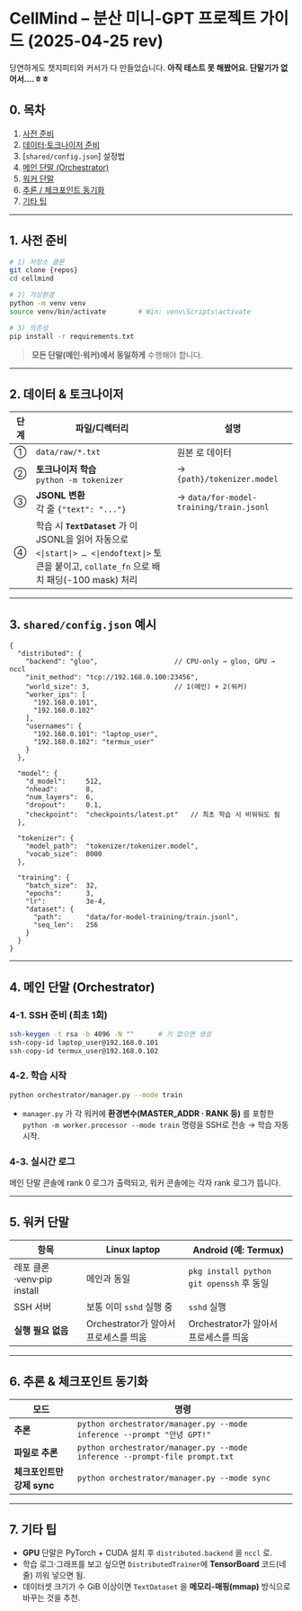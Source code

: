 # CellMind – **분산 미니-GPT** 프로젝트 가이드 (2025-04-25 rev)

당연하게도 챗지피티와 커서가 다 만들었습니다.
**아직 테스트 못 해봤어요. 단말기가 없어서....ㅎㅎ**

## 0. 목차
1. [사전 준비](#prereq)  
2. [데이터·토크나이저 준비](#data)  
3. [`shared/config.json`] 설정법  
4. [메인 단말 (Orchestrator)](#orch)  
5. [워커 단말](#worker)  
6. [추론 / 체크포인트 동기화](#infer-sync)  
7. [기타 팁](#tips)  

---

<a name="prereq"></a>
## 1. 사전 준비

```bash
# 1) 저장소 클론
git clone {repos}
cd cellmind

# 2) 가상환경
python -m venv venv
source venv/bin/activate        # Win: venv\Scripts\activate

# 3) 의존성
pip install -r requirements.txt
```

> **모든 단말(메인·워커)에서 동일하게** 수행해야 합니다.

---

<a name="data"></a>
## 2. 데이터 & 토크나이저

| 단계 | 파일/디렉터리                                                                                                                | 설명                                     |
|------|------------------------------------------------------------------------------------------------------------------------|----------------------------------------|
| ① | `data/raw/*.txt`                                                                                                       | 원본 로 데이터                               |
| ② | **토크나이저 학습**<br>`python -m tokenizer`                                                                                  | → `{path}/tokenizer.model`             |
| ③ | **JSONL 변환**<br>각 줄 `{"text": "..."} `                                                                                 | → `data/for-model-training/train.jsonl` |
| ④ | 학습 시 **`TextDataset`** 가 이 JSONL을 읽어 자동으로 `<\|start\|> … <\|endoftext\|>` 토큰을 붙이고, `collate_fn` 으로 배치 패딩(-100 mask) 처리 |

---

## 3. `shared/config.json` 예시

```jsonc
{
  "distributed": {
    "backend": "gloo",                   // CPU-only → gloo, GPU → nccl
    "init_method": "tcp://192.168.0.100:23456",
    "world_size": 3,                     // 1(메인) + 2(워커)
    "worker_ips": [
      "192.168.0.101",
      "192.168.0.102"
    ],
    "usernames": {
      "192.168.0.101": "laptop_user",
      "192.168.0.102": "termux_user"
    }
  },

  "model": {
    "d_model":     512,
    "nhead":       8,
    "num_layers":  6,
    "dropout":     0.1,
    "checkpoint":  "checkpoints/latest.pt"   // 최초 학습 시 비워둬도 됨
  },

  "tokenizer": {
    "model_path":  "tokenizer/tokenizer.model",
    "vocab_size":  8000
  },

  "training": {
    "batch_size":  32,
    "epochs":      3,
    "lr":          3e-4,
    "dataset": {
      "path":      "data/for-model-training/train.jsonl",
      "seq_len":   256
    }
  }
}
```

---

<a name="orch"></a>
## 4. 메인 단말 (Orchestrator)

### 4-1. SSH 준비 (최초 1회)
```bash
ssh-keygen -t rsa -b 4096 -N ""      # 키 없으면 생성
ssh-copy-id laptop_user@192.168.0.101
ssh-copy-id termux_user@192.168.0.102
```

### 4-2. 학습 시작
```bash
python orchestrator/manager.py --mode train
```
* `manager.py` 가 각 워커에 **환경변수(MASTER_ADDR · RANK 등)** 를 포함한
  `python -m worker.processor --mode train` 명령을 SSH로 전송 → 학습 자동 시작.

### 4-3. 실시간 로그
메인 단말 콘솔에 rank 0 로그가 출력되고, 워커 콘솔에는 각자 rank 로그가 뜹니다.

---

<a name="worker"></a>
## 5. 워커 단말

| 항목 | Linux laptop | Android (예: Termux) |
|------|-------------|-----------------------|
| 레포 클론·venv·pip install | 메인과 동일 | ```pkg install python git openssh``` 후 동일 |
| SSH 서버 | 보통 이미 `sshd` 실행 중 | ```sshd``` 실행 |
| **실행 필요 없음** | Orchestrator가 알아서 프로세스를 띄움 | Orchestrator가 알아서 프로세스를 띄움 |

---

<a name="infer-sync"></a>
## 6. 추론 & 체크포인트 동기화

| 모드 | 명령 |
|------|------|
| **추론** | `python orchestrator/manager.py --mode inference --prompt "안녕 GPT!"` |
| **파일로 추론** | `python orchestrator/manager.py --mode inference --prompt-file prompt.txt` |
| **체크포인트만 강제 sync** | `python orchestrator/manager.py --mode sync` |

---

<a name="tips"></a>
## 7. 기타 팁

* **GPU** 단말은 PyTorch + CUDA 설치 후 `distributed.backend` 을 `nccl` 로.  
* 학습 로그·그래프를 보고 싶으면 `DistributedTrainer`에 **TensorBoard** 코드(네 줄) 끼워 넣으면 됨.  
* 데이터셋 크기가 수 GiB 이상이면 `TextDataset` 을 **메모리-매핑(mmap)** 방식으로 바꾸는 것을 추천.  
